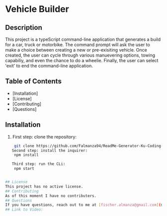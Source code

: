 # Vehicle Builder

## Description
This project is a typeScript command-line application that generates a build for a car, truck or motorbike. The command prompt will ask the user to make a choice between creating a new or pre-exisiting vehicle. Once created, the user can cycle through various manuevering options, towing capabiliy, and even the chance to do a wheelie. Finally, the user can select 'exit' to end the command-line application.

## Table of Contents
- [Installation]
- [License]
- [Contributing]
- [Questions]


## Installation
1. First step: clone the repository:
```bash
    git clone https://github.com/Falmanza94/ReadMe-Generator-Ku-Coding-Bootcamp-2025.git
   Second step: install the inquirer:
    npm install

   Third step: run the CLi:
    npm start


## License
This project has no active license.
## Contributing
As of this moment I have no contributers.
## Questions
If you have questions, reach out to me at [fischer.almanza@gmail.com](mailto:fischer.almanza@gmail.com). You can find more of my work at [Falmanza94](https://github.com/Falmanza94).
## Link to Video:
